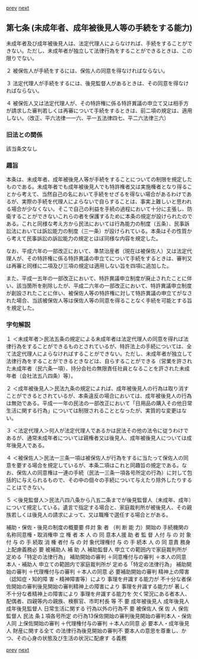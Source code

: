 [prev](/specific/markdowns/特許法/005_Mp-Ch_1-At_6.md)
[next](/specific/markdowns/特許法/007_Mp-Ch_1-At_8.md)
## 第七条 (未成年者、成年被後見人等の手続をする能力)
未成年者及び成年被後見人は、法定代理人によらなければ、手続をすることができない。ただし、未成年者が独立して法律行為をすることができるときは、この限りでない。

２ 被保佐人が手続をするには、保佐人の同意を得なければならない。

３ 法定代理人が手続をするには、後見監督人があるときは、その同意を得なければならない。

４ 被保佐人又は法定代理人が、その特許権に係る特許異議の申立て又は相手方が請求した審判若しくは再審について手続をするときは、前二項の規定は、適用しない。（改正、平六法律一一六、平一五法律四七、平二六法律三六）


### 旧法との関係
該当条文なし

### 趣旨
本条は、未成年者、成年被後見人等が手続をすることについての制限を規定したものである。未成年者でも成年被後見人でも特許権者又は実施権者となり得ることから考えて、当然自己の名において手続をせざるを得ない場合があるわけであるが、実際の手続を代理人によらないで自らすることは、事実上難しいと思われる場合が少なくない。そこで自己の利益を手続の過程において十分に主張し、防衛することができないこれらの者を保護するために本条の規定が設けられたのである。これと同様な考え方から民法においては行為能力の制度（五条）、民事訴訟法においては訴訟能力の制度（三一条）が設けられている。本条はその性質から考えて民事訴訟の訴訟能力の規定とほぼ同様な内容を規定した。

なお、平成六年の一部改正において、準禁治産者（現在は被保佐人）又は法定代理人が、その特許権に係る特許異議の申立てについて手続をするときは、審判又は再審と同様に二項及び三項の規定は適用しない旨を四項に追加した。

また、平成一五年の一部改正において、特許異議申立制度が廃止されたことに伴い、該当箇所を削除したが、平成二六年の一部改正において、特許異議申立制度が創設されたことに伴い、被保佐人等の特許権に対して特許異議の申立てがなされた場合、当該被保佐人等は保佐人等の同意を得ることなく手続を可能とする旨を規定した。


### 字句解説
１ ＜未成年者＞民法五条の規定による未成年者は法定代理人の同意を得れば法律行為をすることができるものとされているが、特許法上の手続については、全て法定代理人によらなければすることができない。ただし、未成年者が独立して法律行為をすることができるときなどは、自らすることができる（営業を許された未成年者（民六条一項）、持分会社の無限責任社員となることを許された未成年者（会社法五八四条）等）。

２ ＜成年被後見人＞民法九条の規定によれば、成年被後見人の行為は取り消すことができるとされているが、本条違反の場合においては、成年被後見人の行為は無効である。平成一一年の民法の一部改正において「日用品の購入その他日常生活に関する行為」については制限されることとなったが、実質的な変更はない。

３ ＜法定代理人＞何人が法定代理人であるかは民法その他の法令に従うわけであるが、通常未成年者については親権者又は後見人、成年被後見人については成年後見人である。

４ ＜被保佐人＞民法一三条一項は被保佐人が行為をするに当たって保佐人の同意を要する場合を規定しているが、本条二項はこれと同趣旨の規定である。なお、保佐人の同意権は一連の手続（民法一三条一項各号所定の行為）に対して包括的に与えられるもので、その中の個々の手続について与えたり除外したりすることはできない。

５ ＜後見監督人＞民法八四八条から八五二条までが後見監督人（未成年、成年）について規定している。遺言で指定する場合と、家庭裁判所が被後見人、その親族若しくは後見人の請求によって、又は職権で選任する場合とがある。

補助・保佐・後見の制度の概要要 件対 象 者
（判 断 能 力）開始の
手続機関の
名称同意権・取消権申 立 権 者
本 人 の 同 意本人援 助 者
監 督 人付 与 の 対 象付 与 の 手 続取 消 権 者付 与 の 対 象代理権付 与 の 手 続本 人 の 同 意責 務身上配慮義務必 要
被補助人
補 助 人
補助監督人
申立ての範囲内で家庭裁判所が
定める「特定の法律行為」
補助開始の審判
＋同意権付与の審判
＋本人の同意
本人・補助人
申立ての範囲内で家庭裁判所が
定める「特定の法律行為」
補助開始の審判
＋代理権付与の審判
＋本人の同意
必 要補助開始の審判
精神上の障害（認知症・知的障
害・精神障害等）により
事理を弁識する能力が
不十分な者保佐開始の審判後見開始の審判精神上の障害により
事理を弁識する能力が
著しく不十分な者精神上の障害により
事理を弁識する能力を
欠く常況にある者本人、配偶者、四親等内の親族、検察官、市町村長 等
不 要
成年被後見人
成年後見人
成年後見監督人
日常生活に関する
行為以外の行為不 要
被保佐人
保 佐 人
保佐監督人
民法 条１項各号所定
の行為13保佐開始の審判後見開始の審判本人・保佐人同 上保佐開始の審判
＋代理権付与の審判
＋本人の同意
必 要本人・成年後見人
財産に関する全て
の法律行為後見開始の審判不 要本人の意思を尊重し、かつ、その心身の状態及び生活の状況に配慮す
る義務


[prev](/specific/markdowns/特許法/005_Mp-Ch_1-At_6.md)
[next](/specific/markdowns/特許法/007_Mp-Ch_1-At_8.md)